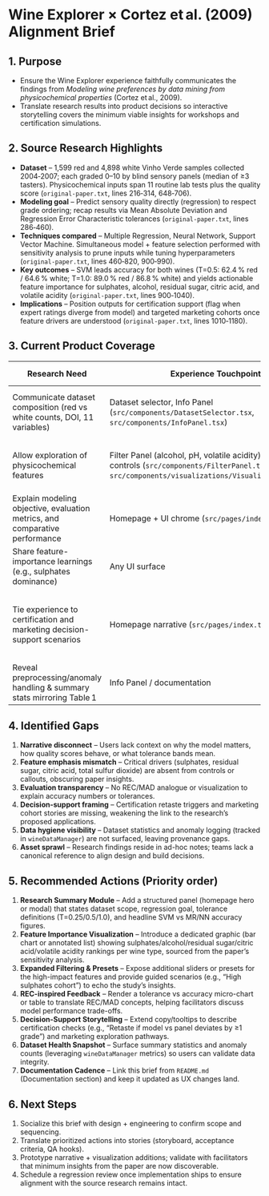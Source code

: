 # Wine Explorer × Cortez et al. (2009) Alignment Brief

## 1. Purpose

- Ensure the Wine Explorer experience faithfully communicates the findings from _Modeling wine preferences by data mining from physicochemical properties_ (Cortez et al., 2009).
- Translate research results into product decisions so interactive storytelling covers the minimum viable insights for workshops and certification simulations.

## 2. Source Research Highlights

- **Dataset** – 1,599 red and 4,898 white Vinho Verde samples collected 2004‑2007; each graded 0–10 by blind sensory panels (median of ≥3 tasters). Physicochemical inputs span 11 routine lab tests plus the quality score (`original-paper.txt`, lines 216‑314, 648‑706).
- **Modeling goal** – Predict sensory quality directly (regression) to respect grade ordering; recap results via Mean Absolute Deviation and Regression Error Characteristic tolerances (`original-paper.txt`, lines 286‑460).
- **Techniques compared** – Multiple Regression, Neural Network, Support Vector Machine. Simultaneous model + feature selection performed with sensitivity analysis to prune inputs while tuning hyperparameters (`original-paper.txt`, lines 460‑820, 900‑990).
- **Key outcomes** – SVM leads accuracy for both wines (T=0.5: 62.4 % red / 64.6 % white; T=1.0: 89.0 % red / 86.8 % white) and yields actionable feature importance for sulphates, alcohol, residual sugar, citric acid, and volatile acidity (`original-paper.txt`, lines 900‑1040).
- **Implications** – Position outputs for certification support (flag when expert ratings diverge from model) and targeted marketing cohorts once feature drivers are understood (`original-paper.txt`, lines 1010‑1180).

## 3. Current Product Coverage

| Research Need                                                               | Experience Touchpoint                                                                                                                                          | Coverage Assessment                                                                      |
| --------------------------------------------------------------------------- | -------------------------------------------------------------------------------------------------------------------------------------------------------------- | ---------------------------------------------------------------------------------------- |
| Communicate dataset composition (red vs white counts, DOI, 11 variables)    | Dataset selector, Info Panel (`src/components/DatasetSelector.tsx`, `src/components/InfoPanel.tsx`)                                                            | ✅ Values, counts, and metadata surfaced with accessible announcements.                  |
| Allow exploration of physicochemical features                               | Filter Panel (alcohol, pH, volatile acidity), visualization controls (`src/components/FilterPanel.tsx`, `src/components/visualizations/VisualizationArea.tsx`) | ◑ Supports 3 of 11 features; axes configurable but lacks guided storytelling.            |
| Explain modeling objective, evaluation metrics, and comparative performance | Homepage + UI chrome (`src/pages/index.tsx`)                                                                                                                   | ❌ No mention of regression framing, tolerance thresholds, or SVM advantage.             |
| Share feature-importance learnings (e.g., sulphates dominance)              | Any UI surface                                                                                                                                                 | ❌ Not represented; no qualitative or quantitative cues.                                 |
| Tie experience to certification and marketing decision-support scenarios    | Homepage narrative (`src/pages/index.tsx`)                                                                                                                     | ◑ Mentions instruction/critique but omits certification workflow or marketing use cases. |
| Reveal preprocessing/anomaly handling & summary stats mirroring Table 1     | Info Panel / documentation                                                                                                                                     | ❌ Only counts surfaced; no means, ranges, or anomaly reporting.                         |

## 4. Identified Gaps

1. **Narrative disconnect** – Users lack context on why the model matters, how quality scores behave, or what tolerance bands mean.
2. **Feature emphasis mismatch** – Critical drivers (sulphates, residual sugar, citric acid, total sulfur dioxide) are absent from controls or callouts, obscuring paper insights.
3. **Evaluation transparency** – No REC/MAD analogue or visualization to explain accuracy numbers or tolerances.
4. **Decision-support framing** – Certification retaste triggers and marketing cohort stories are missing, weakening the link to the research’s proposed applications.
5. **Data hygiene visibility** – Dataset statistics and anomaly logging (tracked in `wineDataManager`) are not surfaced, leaving provenance gaps.
6. **Asset sprawl** – Research findings reside in ad-hoc notes; teams lack a canonical reference to align design and build decisions.

## 5. Recommended Actions (Priority order)

1. **Research Summary Module** – Add a structured panel (homepage hero or modal) that states dataset scope, regression goal, tolerance definitions (T=0.25/0.5/1.0), and headline SVM vs MR/NN accuracy figures.
2. **Feature Importance Visualization** – Introduce a dedicated graphic (bar chart or annotated list) showing sulphates/alcohol/residual sugar/citric acid/volatile acidity rankings per wine type, sourced from the paper’s sensitivity analysis.
3. **Expanded Filtering & Presets** – Expose additional sliders or presets for the high-impact features and provide guided scenarios (e.g., “High sulphates cohort”) to echo the study’s insights.
4. **REC-inspired Feedback** – Render a tolerance vs accuracy micro-chart or table to translate REC/MAD concepts, helping facilitators discuss model performance trade-offs.
5. **Decision-Support Storytelling** – Extend copy/tooltips to describe certification checks (e.g., “Retaste if model vs panel deviates by ≥1 grade”) and marketing exploration pathways.
6. **Dataset Health Snapshot** – Surface summary statistics and anomaly counts (leveraging `wineDataManager` metrics) so users can validate data integrity.
7. **Documentation Cadence** – Link this brief from `README.md` (Documentation section) and keep it updated as UX changes land.

## 6. Next Steps

1. Socialize this brief with design + engineering to confirm scope and sequencing.
2. Translate prioritized actions into stories (storyboard, acceptance criteria, QA hooks).
3. Prototype narrative + visualization additions; validate with facilitators that minimum insights from the paper are now discoverable.
4. Schedule a regression review once implementation ships to ensure alignment with the source research remains intact.
